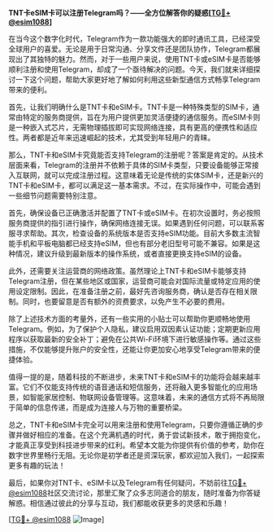 **TNT卡eSIM卡可以注册Telegram吗？——全方位解答你的疑惑[[TG💪+ @esim1088](https://t.me/s/esim1088)]**

在当今这个数字化时代，Telegram作为一款功能强大的即时通讯工具，已经深受全球用户的喜爱。无论是用于日常沟通、分享文件还是团队协作，Telegram都展现出了其独特的魅力。然而，对于一些用户来说，使用TNT卡或eSIM卡是否能够顺利注册和使用Telegram，却成了一个亟待解决的问题。今天，我们就来详细探讨一下这个问题，帮助大家更好地了解如何利用这些新型通信方式畅享Telegram带来的便利。

首先，让我们明确什么是TNT卡和eSIM卡。TNT卡是一种特殊类型的SIM卡，通常由特定的服务商提供，旨在为用户提供更加灵活便捷的通信服务。而eSIM卡则是一种嵌入式芯片，无需物理插拔即可实现网络连接，具有更高的便携性和适应性。两者都是近年来迅速崛起的技术，尤其受到年轻用户的青睐。

那么，TNT卡和eSIM卡究竟能否支持Telegram的注册呢？答案是肯定的。从技术层面来看，Telegram的注册并不依赖于具体的SIM卡类型，只要设备能够正常接入互联网，就可以完成注册过程。这意味着无论是传统的实体SIM卡，还是新兴的TNT卡和eSIM卡，都可以满足这一基本需求。不过，在实际操作中，可能会遇到一些细节问题需要特别注意。

首先，确保设备已正确激活并配置了TNT卡或eSIM卡。在初次设置时，务必按照服务商提供的指引进行操作，确保网络连接无误。如果遇到任何问题，可以联系客服寻求帮助。其次，检查设备的系统版本是否支持eSIM功能。目前大多数主流智能手机和平板电脑都已经支持eSIM，但也有部分老旧型号可能不兼容。如果是这种情况，建议升级到最新版本的操作系统，或者直接更换支持eSIM的设备。

此外，还需要关注运营商的网络政策。虽然理论上TNT卡和eSIM卡能够支持Telegram注册，但在某些地区或国家，运营商可能会对国际流量或特定应用的使用设定限制。因此，在准备注册之前，最好先咨询服务商，确认是否存在相关限制。同时，也要留意是否有额外的资费要求，以免产生不必要的费用。

除了上述技术方面的考量外，还有一些实用的小贴士可以帮助你更顺畅地使用Telegram。例如，为了保护个人隐私，建议启用双因素认证功能；定期更新应用程序以获取最新的安全补丁；避免在公共Wi-Fi环境下进行敏感操作等。通过这些措施，不仅能够提升账户的安全性，还能让你更加安心地享受Telegram带来的便捷体验。

值得一提的是，随着科技的不断进步，未来TNT卡和eSIM卡的功能将会越来越丰富。它们不仅能支持传统的语音通话和短信服务，还将融入更多智能化的应用场景，如智能家居控制、物联网设备管理等。这意味着，未来的通信方式将不再局限于简单的信息传递，而是成为连接人与万物的重要桥梁。

总之，TNT卡和eSIM卡完全可以用来注册和使用Telegram，只要你遵循正确的步骤并做好相应的准备。在这个充满机遇的时代，勇于尝试新技术，敢于拥抱变化，才能真正享受到科技进步带来的红利。希望本文能为你提供有价值的参考，助你在数字世界里畅行无阻。无论你是初学者还是资深玩家，都欢迎加入我们，一起探索更多有趣的玩法！

最后，如果你对TNT卡、eSIM卡以及Telegram有任何疑问，不妨前往[TG💪+ @esim1088](https://t.me/s/esim1088)社区交流讨论，那里汇聚了众多志同道合的朋友，随时准备为你答疑解惑。相信通过彼此的分享与互动，我们都能收获更多的灵感和乐趣！

[[TG💪+ @esim1088](https://t.me/s/esim1088) ![Image](https://i.postimg.cc/4NQfJmqS/Snipaste-2025-05-13-00-14-12.png)]